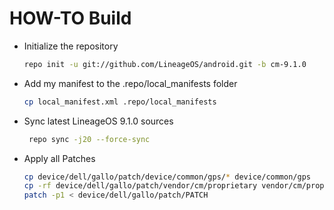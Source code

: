 # HOW-TO Build
* Initialize the repository
   
   ```sh
   repo init -u git://github.com/LineageOS/android.git -b cm-9.1.0
* Add my manifest to the .repo/local_manifests folder
   
   
   ```sh
   cp local_manifest.xml .repo/local_manifests
* Sync latest LineageOS 9.1.0 sources
  
  
  ```sh
   repo sync -j20 --force-sync
* Apply all Patches
   
   
   ```sh
   cp device/dell/gallo/patch/device/common/gps/* device/common/gps
   cp -rf device/dell/gallo/patch/vendor/cm/proprietary vendor/cm/proprietary
   patch -p1 < device/dell/gallo/patch/PATCH

